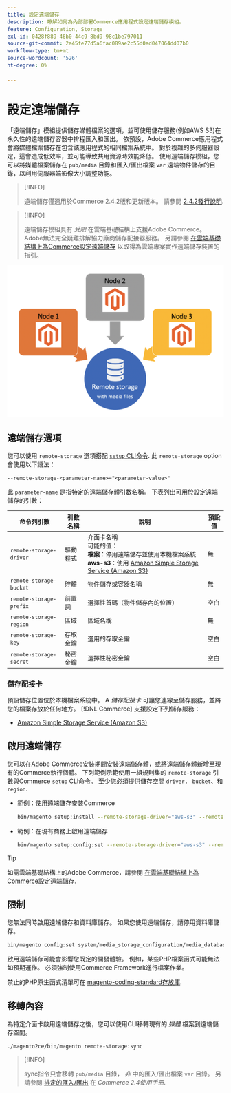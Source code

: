 ```yaml
---
title: 設定遠端儲存
description: 瞭解如何為內部部署Commerce應用程式設定遠端儲存模組。
feature: Configuration, Storage
exl-id: 0428f889-46b0-44c9-8bd9-98c1be797011
source-git-commit: 2a45fe77d5a6fac089ae2c55d0ad047064dd07b0
workflow-type: tm+mt
source-wordcount: '526'
ht-degree: 0%

---
```


# 設定遠端儲存

「遠端儲存」模組提供儲存媒體檔案的選項，並可使用儲存服務(例如AWS S3)在永久性的遠端儲存容器中排程匯入和匯出。 依預設，Adobe Commerce應用程式會將媒體檔案儲存在包含該應用程式的相同檔案系統中。 對於複雜的多伺服器設定，這會造成低效率，並可能導致共用資源時效能降低。 使用遠端儲存模組，您可以將媒體檔案儲存在 `pub/media` 目錄和匯入/匯出檔案 `var` 遠端物件儲存的目錄，以利用伺服器端影像大小調整功能。

>[!INFO]
>
>遠端儲存僅適用於Commerce 2.4.2版和更新版本。 請參閱 [2.4.2發行說明](https://devdocs.magento.com/guides/v2.4/release-notes/open-source-2-4-2.html).

>[!INFO]
>
>遠端儲存模組具有 _受限_ 在雲端基礎結構上支援Adobe Commerce。 Adobe無法完全疑難排解協力廠商儲存配接器服務。 另請參閱 [在雲端基礎結構上為Commerce設定遠端儲存](cloud-support.md) 以取得為雲端專案實作遠端儲存裝置的指引。

![結構描述影像](../../assets/configuration/remote-storage-schema.png)

## 遠端儲存選項

您可以使用 `remote-storage` 選項搭配 [`setup` CLI命令](../../installation/tutorials/deployment.md). 此 `remote-storage` option會使用以下語法：

```text
--remote-storage-<parameter-name>="<parameter-value>"
```

此 `parameter-name` 是指特定的遠端儲存體引數名稱。 下表列出可用於設定遠端儲存的引數：

| 命令列引數 | 引數名稱 | 說明 | 預設值 |
|--- |--- |--- |--- |
| `remote-storage-driver` | 驅動程式 | 介面卡名稱<br>可能的值：<br>**檔案**：停用遠端儲存並使用本機檔案系統&#x200B;<br>**aws-s3**：使用 [Amazon Simple Storage Service (Amazon S3)](remote-storage-aws-s3.md) | 無 |
| `remote-storage-bucket` | 貯體 | 物件儲存或容器名稱 | 無 |
| `remote-storage-prefix` | 前置詞 | 選擇性首碼（物件儲存內的位置） | 空白 |
| `remote-storage-region` | 區域 | 區域名稱 | 無 |
| `remote-storage-key` | 存取金鑰 | 選用的存取金鑰 | 空白 |
| `remote-storage-secret` | 秘密金鑰 | 選擇性秘密金鑰 | 空白 |

### 儲存配接卡

預設儲存位置位於本機檔案系統中。 A _儲存配接卡_ 可讓您連線至儲存服務，並將您的檔案存放於任何地方。 [!DNL Commerce] 支援設定下列儲存服務：

- [Amazon Simple Storage Service (Amazon S3)](remote-storage-aws-s3.md)

## 啟用遠端儲存

您可以在Adobe Commerce安裝期間安裝遠端儲存體，或將遠端儲存體新增至現有的Commerce執行個體。 下列範例示範使用一組規則集的 `remote-storage` 引數與Commerce `setup` CLI命令。 至少您必須提供儲存空間 `driver`， `bucket`、和 `region`.

- 範例：使用遠端儲存安裝Commerce

  ```bash
  bin/magento setup:install --remote-storage-driver="aws-s3" --remote-storage-bucket="myBucket" --remote-storage-region="us-east-1"
  ```

- 範例：在現有商務上啟用遠端儲存

  ```bash
  bin/magento setup:config:set --remote-storage-driver="aws-s3" --remote-storage-bucket="myBucket" --remote-storage-region="us-east-1"
  ```

>[!TIP]
>
>如需雲端基礎結構上的Adobe Commerce，請參閱 [在雲端基礎結構上為Commerce設定遠端儲存](cloud-support.md).

## 限制

您無法同時啟用遠端儲存和資料庫儲存。 如果您使用遠端儲存，請停用資料庫儲存。

```bash
bin/magento config:set system/media_storage_configuration/media_database 0
```

啟用遠端儲存可能會影響您既定的開發體驗。 例如，某些PHP檔案函式可能無法如預期運作。 必須強制使用Commerce Framework進行檔案作業。

禁止的PHP原生函式清單可在 [magento-coding-standard存放庫][code-standard].

## 移轉內容

為特定介面卡啟用遠端儲存之後，您可以使用CLI移轉現有的 _媒體_ 檔案到遠端儲存空間。

```bash
./magento2ce/bin/magento remote-storage:sync
```

>[!INFO]
>
>sync指令只會移轉 `pub/media` 目錄， _非_ 中的匯入/匯出檔案 `var` 目錄。 另請參閱 [排定的匯入/匯出](https://experienceleague.adobe.com/docs/commerce-admin/systems/data-transfer/data-scheduled-import-export.html) 在 _Commerce 2.4使用手冊_.

<!-- link definitions -->

[import-export]: https://docs.magento.com/user-guide/system/data-scheduled-import-export.html
[code-standard]: https://github.com/magento/magento-coding-standard/blob/develop/Magento2/Sniffs/Functions/DiscouragedFunctionSniff.php
